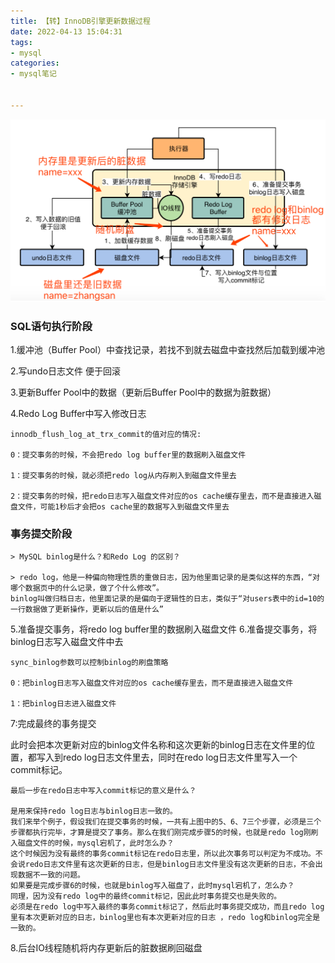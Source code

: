 ```yaml
---
title: 【转】InnoDB引擎更新数据过程
date: 2022-04-13 15:04:31
tags: 
- mysql
categories:
- mysql笔记


---
```


![](https://raw.githubusercontent.com/sxz799/tuchuang-blog/main/img/202204/202204131448504.png)
<!--more-->
### SQL语句执行阶段
1.缓冲池（Buffer Pool）中查找记录，若找不到就去磁盘中查找然后加载到缓冲池

2.写undo日志文件 便于回滚

3.更新Buffer Pool中的数据（更新后Buffer Pool中的数据为脏数据）

4.Redo Log Buffer中写入修改日志
```
innodb_flush_log_at_trx_commit的值对应的情况:

0：提交事务的时候，不会把redo log buffer里的数据刷入磁盘文件

1：提交事务的时候，就必须把redo log从内存刷入到磁盘文件里去

2：提交事务的时候，把redo日志写入磁盘文件对应的os cache缓存里去，而不是直接进入磁盘文件，可能1秒后才会把os cache里的数据写入到磁盘文件里去
```
### 事务提交阶段
```
> MySQL binlog是什么？和Redo Log 的区别？

> redo log，他是一种偏向物理性质的重做日志，因为他里面记录的是类似这样的东西，“对哪个数据页中的什么记录，做了个什么修改”。
binlog叫做归档日志，他里面记录的是偏向于逻辑性的日志，类似于“对users表中的id=10的一行数据做了更新操作，更新以后的值是什么”
```
5.准备提交事务，将redo log buffer里的数据刷入磁盘文件
6.准备提交事务，将binlog日志写入磁盘文件中去
```
sync_binlog参数可以控制binlog的刷盘策略

0：把binlog日志写入磁盘文件对应的os cache缓存里去，而不是直接进入磁盘文件

1：把binlog日志进入磁盘文件
```
7:完成最终的事务提交

此时会把本次更新对应的binlog文件名称和这次更新的binlog日志在文件里的位置，都写入到redo log日志文件里去，同时在redo log日志文件里写入一个commit标记。
```
最后一步在redo日志中写入commit标记的意义是什么？

是用来保持redo log日志与binlog日志一致的。
我们来举个例子，假设我们在提交事务的时候，一共有上图中的5、6、7三个步骤，必须是三个步骤都执行完毕，才算是提交了事务。那么在我们刚完成步骤5的时候，也就是redo log刚刷入磁盘文件的时候，mysql宕机了，此时怎么办？
这个时候因为没有最终的事务commit标记在redo日志里，所以此次事务可以判定为不成功。不会说redo日志文件里有这次更新的日志，但是binlog日志文件里没有这次更新的日志，不会出现数据不一致的问题。
如果要是完成步骤6的时候，也就是binlog写入磁盘了，此时mysql宕机了，怎么办？
同理，因为没有redo log中的最终commit标记，因此此时事务提交也是失败的。
必须是在redo log中写入最终的事务commit标记了，然后此时事务提交成功，而且redo log里有本次更新对应的日志，binlog里也有本次更新对应的日志 ，redo log和binlog完全是一致的。
```
8.后台IO线程随机将内存更新后的脏数据刷回磁盘